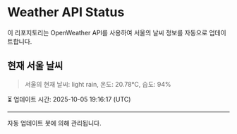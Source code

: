 
# Weather API Status

이 리포지토리는 OpenWeather API를 사용하여 서울의 날씨 정보를 자동으로 업데이트합니다.

## 현재 서울 날씨
> 서울의 현재 날씨: light rain, 온도: 20.78°C, 습도: 94%

⏳ 업데이트 시간: 2025-10-05 19:16:17 (UTC)

---
자동 업데이트 봇에 의해 관리됩니다.
